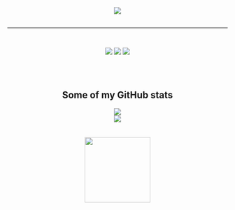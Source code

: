 <div align="center">
  <img src="./github-header.png" />
</div>
<div align="center">
<!--   <a href="https://www.linkedin.com/in/aarnav-srivastava-5aba35240/" target="_blank" rel="noopener noreferrer">
    <img height="10"src="https://img.icons8.com/color/452/linkedin.png">
  </a>
  <a href="https://www.instagram.com/therealbarney18/" target="_blank" rel="noopener noreferrer">
    <img height="10"src="https://img.icons8.com/?size=512&id=32323&format=png">
  </a>
  <a href="mailto:aarnav.srivastava18@gmail.com" target="_blank" rel="noopener noreferrer">
    <img height="10"src="https://img.icons8.com/color/452/gmail.png">
  </a> -->
</div>
<br/>
<hr/>
<br/>
<p align="center">
  <img src="https://media.giphy.com/media/v1.Y2lkPTc5MGI3NjExdXE3MWZ5a2kzcmFkcmV0b2J4Mmd5NzJpcG8wZXJnbmZnYmJjZXZzcSZlcD12MV9pbnRlcm5hbF9naWZfYnlfaWQmY3Q9Zw/hsYpn4XcpqoMrZHu4O/giphy-downsized-large.gif" />
  <img src="https://media.giphy.com/media/OIhVCLkwikjIBbkDv9/giphy-downsized-large.gif" />
  <img src="https://media.giphy.com/media/QllYv2oqc6cyv9uWsf/giphy-downsized-large.gif" />
</p>
<br/>
<br/>
<h2 align="center">Some of my GitHub stats</h1>
<div align="center">
  <img src="https://github-readme-stats.vercel.app/api?username=asv18&show_icons=true&theme=radical" />
</div>
<div align="center">
  <img src="https://github-readme-stats.vercel.app/api/top-langs/?username=asv18&layout=donut&&exclude_repo=SpaceGameStarFoxClone,MPHWebsite-NextBuild,NGOWork&theme=radical" />
</div>
<div align="center">
<!--   <img height="50"src="https://img.icons8.com/color/452/dart.png">
  <img height="50"src="https://img.icons8.com/color/452/typescript.png">
  <img height="50"src="https://img.icons8.com/color/452/javascript.png">
  <img height="50"src="https://img.icons8.com/?size=100&id=AeV543ttZrcT&format=png&color=000000">
  <img height="50"src="https://img.icons8.com/?size=512&id=13679&format=png">
  <img height="50"src="https://img.icons8.com/color/452/kotlin.png">
  <img height="50"src="https://img.icons8.com/color/452/python.png">
  <img height="50"src="https://img.icons8.com/?size=512&id=55251&format=png">
  <img height="50"src="https://img.icons8.com/color/452/graphql.png">
  <img height="50"src="https://img.icons8.com/?size=512&id=38561&format=png"> -->
</div>
<br/>
<br/>
<div align="center">
  <img height="150" src="https://projecteuler.net/profile/barney18.png" />
</div>
<!-- <h2 align="center">What I'm listening to right now</h2> -->
<!-- <p align="center">
  <img src="https://spotify-github-profile.vercel.app/api/view?uid=5e711rw8smc4ugd2gtxc4m1e9&cover_image=true&theme=default&background_color=121212&interchange=true&bar_color_cover=true" />
</p> -->

<!--
**AarnavSrivastava/AarnavSrivastava** is a ✨ _special_ ✨ repository because its `README.md` (this file) appears on your GitHub profile.

Here are some ideas to get you started:

- 🔭 I’m currently working on ...
- 🌱 I’m currently learning ...
- 👯 I’m looking to collaborate on ...
- 🤔 I’m looking for help with ...
- 💬 Ask me about ...
- 📫 How to reach me: ...
- 😄 Pronouns: ...
- ⚡ Fun fact: ...
-->
